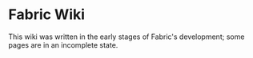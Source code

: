 # Fabric Wiki

This wiki was written in the early stages of Fabric's development; some pages are in an incomplete state.
